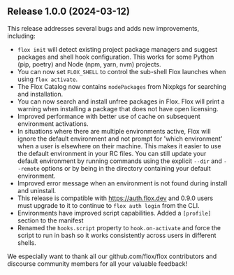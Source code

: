 ## Release 1.0.0 (2024-03-12)

This release addresses several bugs and adds new improvements, including:

 - `flox init` will detect existing project package managers and suggest packages and shell hook configuration. This works for some Python (pip, poetry) and Node (npm, yarn, nvm) projects.
 - You can now set `FLOX_SHELL` to control the sub-shell Flox launches when using `flox activate`.
 - The Flox Catalog now contains `nodePackages` from Nixpkgs for searching and installation.
 - You can now search and install unfree packages in Flox. Flox will print a warning when installing a package that does not have open licensing.
 - Improved performance with better use of cache on subsequent environment activations.
 - In situations where there are multiple environments active, Flox will ignore the default environment and not prompt for 'which environment' when a user is elsewhere on their machine. This makes it easier to use the default environment in your RC files. You can still update your default environment by running commands using the explicit `--dir` and `--remote` options or by being in the directory containing your default environment.
 - Improved error message when an environment is not found during install and uninstall.
 - This release is compatible with https://auth.flox.dev and 0.9.0 users must upgrade to it to continue to `flox auth login` from the CLI.
- Environments have improved script capabilities. Added a `[profile]` section to the manifest
- Renamed the `hooks.script` property to `hook.on-activate` and force the script to run in bash so it works consistently across users in different shells.

We especially want to thank all our github.com/flox/flox contributors and
discourse community members for all your valuable feedback!

